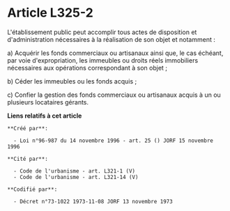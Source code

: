 # Article L325-2

L'établissement public peut accomplir tous actes de disposition et d'administration nécessaires à la réalisation de son objet
et notamment :

a) Acquérir les fonds commerciaux ou artisanaux ainsi que, le cas échéant, par voie d'expropriation, les immeubles ou droits
réels immobiliers nécessaires aux opérations correspondant à son objet ;

b) Céder les immeubles ou les fonds acquis ;

c) Confier la gestion des fonds commerciaux ou artisanaux acquis à un ou plusieurs locataires gérants.

**Liens relatifs à cet article**

	**Créé par**:

	  - Loi n°96-987 du 14 novembre 1996 - art. 25 () JORF 15 novembre 1996

	**Cité par**:

	  - Code de l'urbanisme - art. L321-1 (V)
	  - Code de l'urbanisme - art. L321-14 (V)

	**Codifié par**:

	  - Décret n°73-1022 1973-11-08 JORF 13 novembre 1973
